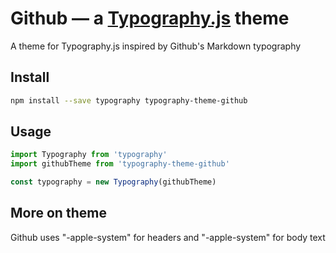 # Github — a <a href='https://github.com/kyleamathews/typography.js'>Typography.js</a> theme

A theme for Typography.js inspired by Github's Markdown typography

## Install
```bash
npm install --save typography typography-theme-github
```
## Usage
```javascript
import Typography from 'typography'
import githubTheme from 'typography-theme-github'

const typography = new Typography(githubTheme)
```
## More on theme

Github uses "-apple-system" for headers and "-apple-system" for body text
